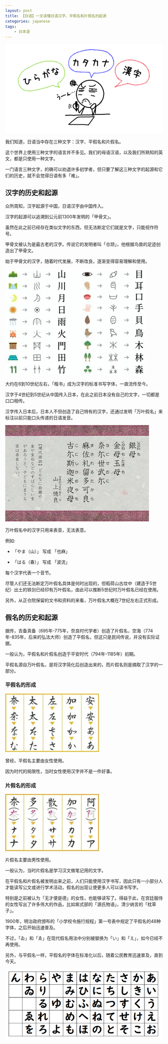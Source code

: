 ```yaml
---
layout: post
title: 【日语】一文读懂日语汉字、平假名和片假名的起源
categories: japanese
tags:
    - 日本语
---
```


![](/assets/images/kanji-kana-origin/cover.png)

我们知道，日语当中存在三种文字：汉字、平假名和片假名。

这个世界上使用三种文字的语言并不多见。我们的母语汉语，以及我们所熟知的英文，都是只使用一种文字。

一门语言三种文字，的确可以劝退许多初学者，但只要了解这三种文字的起源和它们的历史，就不会觉得日语有多「难」。

## 汉字的历史和起源

众所周知，汉字起源于中国，日语汉字由中国传入。

汉字的起源可以追溯到公元前1300年发明的「甲骨文」。

虽然在此之前已经存在类似文字的东西，但无法断定它们就是文字，只能视作符号。

甲骨文被认为是最古老的汉字。传说它的发明者叫「仓颉」，他根据鸟兽的足迹创造出了甲骨文。

始于甲骨文的汉字，随着时代发展，不断改良，逐渐变得容易理解和使用。 

![](/assets/images/kanji-kana-origin/kanji-dev.jpeg)

大约在6到10世纪左右，「楷书」成为汉字的标准书写字体，一直流传至今。

汉字于4世纪到5世纪从中国传入日本，在此之前日本没有自己的文字，一切都是口口相传。

汉字传入日本后，日本人不但创造了自己特有的汉字，还通过发明「万叶假名」来标注以前只能口头传递的日语发音。

![](/assets/images/kanji-kana-origin/manyoukana.jpeg)

万叶假名中的汉字只用来表音，无法表意。

例如:

- 「やま（山）」 写成 「也麻」

- 「はる（春）」 写成 「波流」

每个汉字代表一个音节。

尽管人们还无法断定万叶假名具体是何时出现的，但稻荷山古坟中（建造于5世纪）出土的铁剑已经印有万叶假名，由此可以推断5世纪时万叶假名已经在使用。

另外，从正仓院保留的文书和资料的来看，万叶假名大概在7世纪左右正式形成。

## 假名的历史和起源

据传，吉备真备（695年-775年，奈良时代学者）创造了片假名，空海（774年-835年，后来的弘法大师）创造了平假名，但这只是民间传说，并没有实际证据。

一般认为，平假名和片假名创造于平安时代（794年-1185年）初期。

平假名源自万叶假名，是将汉字简化后创造出来的，而片假名则是摘取了汉字的一部分。

### 平假名的形成

![](/assets/images/kanji-kana-origin/hiragana.jpeg)

曾经，平假名主要由女性使用。

因为时代的局限性，当时女性使用汉字并不是一件好事。

### 片假名的形成

![](/assets/images/kanji-kana-origin/katakana.jpeg)

片假名主要由男性使用。

一般认为，当时片假名是学习汉文做笔记用的文字。

在平假名和片假名被发明出来之前，人们只能使用汉字书写，因此只有一小部分人才能读写公文或进行学术活动，假名的出现让使更多人可以读书写字。

特别是之前被认为「无才便是德」的女性，也能够读写了。得益于此，在宫廷服侍的女性写出了许多伟大的作品，比如紫式部的「源氏物语」，清少纳言的「枕草子」。

1900年，明治政府颁布的「小学校令施行规程」第一号表中规定了平假名的48种字体，之后开始迅速普及。

不过，「ゐ」和「ゑ」在现代假名用法中分别被替换为「い」和「え」，如今已经不再使用。

另外，与平假名一样，平假名的字体在标准化以后，随着公民教育迅速普及，直到今天。

![](/assets/images/kanji-kana-origin/gojuon.png)